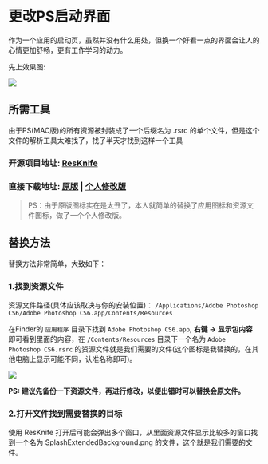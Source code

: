 # 更改PS启动界面

作为一个应用的启动页，虽然并没有什么用处，但换一个好看一点的界面会让人的心情更加舒畅，更有工作学习的动力。

先上效果图:

![](http://ww1.sinaimg.cn/large/005Xtdi2jw1f5qdmfgj1rj31400p07f2.jpg)

## 所需工具

由于PS(MAC版)的所有资源被封装成了一个后缀名为 .rsrc 的单个文件，但是这个文件的解析工具太难找了，找了半天才找到这样一个工具

### 开源项目地址: [ResKnife](https://github.com/slobo/ResKnife)

### 直接下载地址: [原版](https://github.com/downloads/slobo/ResKnife/ResKnife%20Cocoa.zip) | [个人修改版](https://raw.githubusercontent.com/GcsSloop/MacDeveloper/master/Skill/res/ResKnife%20Cocoa.app.zip)

> PS：由于原版图标实在是太丑了，本人就简单的替换了应用图标和资源文件图标，做了一个个人修改版。

## 替换方法

替换方法非常简单，大致如下：

### 1.找到资源文件

资源文件路径(具体应该取决与你的安装位置)： `/Applications/Adobe Photoshop CS6/Adobe Photoshop CS6.app/Contents/Resources`

在Finder的 `应用程序` 目录下找到 `Adobe Photoshop CS6.app`, **右键 -> 显示包内容** 即可看到里面的内容，在 `/Contents/Resources` 目录下一个名为 `Adobe Photoshop CS6.rsrc` 的资源文件就是我们需要的文件(这个图标是我替换的，在其他电脑上显示可能不同，认准名称即可)。

![](http://ww3.sinaimg.cn/large/005Xtdi2jw1f5sr0jx4qcj30qt0jd78x.jpg)

**PS: 建议先备份一下资源文件，再进行修改，以便出错时可以替换会原文件。**

### 2.打开文件找到需要替换的目标

 使用 ResKnife 打开后可能会弹出多个窗口，从里面资源文件显示比较多的窗口找到一个名为 SplashExtendedBackground.png 的文件，这个就是我们需要的文件。

